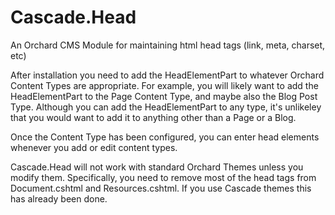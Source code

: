 # Cascade.Head
An Orchard CMS Module for maintaining html head tags (link, meta, charset, etc)

After installation you need to add the HeadElementPart to whatever Orchard Content Types are appropriate. 
For example, you will likely want to add the HeadElementPart to the Page Content Type, and maybe also the Blog Post Type.
Although you can add the HeadElementPart to any type, it's unlikeley that you would want to add it to anything other than a Page or a Blog.

Once the Content Type has been configured, you can enter head elements whenever you add or edit content types. 

Cascade.Head will not work with standard Orchard Themes unless you modify them. Specifically, you need to remove most of the head tags from Document.cshtml
and Resources.cshtml. If you use Cascade themes this has already been done.
